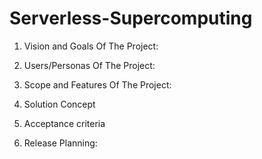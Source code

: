 # Serverless-Supercomputing
1. Vision and Goals Of The Project:

2. Users/Personas Of The Project:

3. Scope and Features Of The Project:

4. Solution Concept

5. Acceptance criteria

6. Release Planning:
